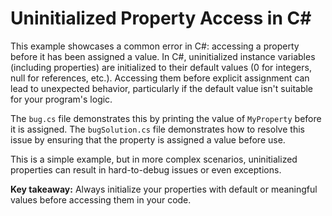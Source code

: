 # Uninitialized Property Access in C#

This example showcases a common error in C#: accessing a property before it has been assigned a value. In C#, uninitialized instance variables (including properties) are initialized to their default values (0 for integers, null for references, etc.).  Accessing them before explicit assignment can lead to unexpected behavior, particularly if the default value isn't suitable for your program's logic.

The `bug.cs` file demonstrates this by printing the value of `MyProperty` before it is assigned. The `bugSolution.cs` file demonstrates how to resolve this issue by ensuring that the property is assigned a value before use.

This is a simple example, but in more complex scenarios, uninitialized properties can result in hard-to-debug issues or even exceptions.

**Key takeaway:** Always initialize your properties with default or meaningful values before accessing them in your code.